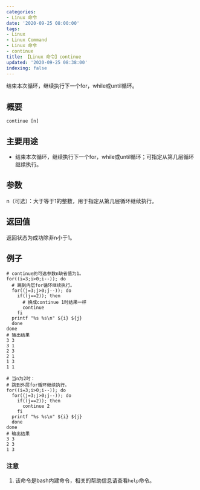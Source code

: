 ```yaml
---
categories:
- Linux 命令
date: '2020-09-25 08:00:00'
tags:
- Linux
- Linux Command
- Linux 命令
- continue
title: 【Linux 命令】continue
updated: '2020-09-25 08:38:00'
indexing: false
---
```


结束本次循环，继续执行下一个for，while或until循环。

## 概要

```shell
continue [n]
```

## 主要用途

- 结束本次循环，继续执行下一个for，while或until循环；可指定从第几层循环继续执行。


## 参数

n（可选）：大于等于1的整数，用于指定从第几层循环继续执行。

## 返回值

返回状态为成功除非n小于1。

## 例子

```shell
# continue的可选参数n缺省值为1。
for((i=3;i>0;i--)); do
  # 跳到内层for循环继续执行。
  for((j=3;j>0;j--)); do
    if((j==2)); then
      # 换成continue 1时结果一样
      continue
    fi
  printf "%s %s\n" ${i} ${j}
  done
done
# 输出结果
3 3
3 1
2 3
2 1
1 3
1 1
```

```shell
# 当n为2时：
# 跳到外层for循环继续执行。
for((i=3;i>0;i--)); do
  for((j=3;j>0;j--)); do
    if((j==2)); then
      continue 2
    fi
  printf "%s %s\n" ${i} ${j}
  done
done
# 输出结果
3 3
2 3
1 3
```

### 注意

1. 该命令是bash内建命令，相关的帮助信息请查看`help`命令。


<!-- Linux命令行搜索引擎：https://jaywcjlove.github.io/linux-command/ -->
